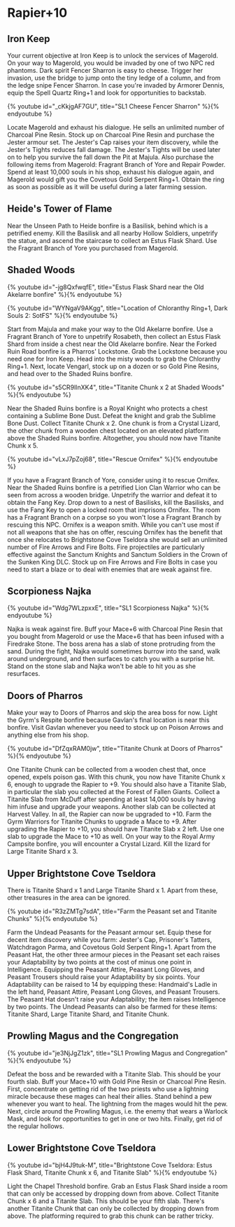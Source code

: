# Rapier+10

## Iron Keep

Your current objective at Iron Keep is to unlock the services of Magerold. On
your way to Magerold, you would be invaded by one of two NPC red phantoms. Dark
spirit Fencer Sharron is easy to cheese. Trigger her invasion, use the bridge to
jump onto the tiny ledge of a column, and from the ledge snipe Fencer Sharron.
In case you're invaded by Armorer Dennis, equip the Spell Quartz Ring+1 and look
for opportunities to backstab.

{% youtube id="_cKkjgAF7GU", title="SL1 Cheese Fencer Sharron" %}{% endyoutube %}

Locate Magerold and exhaust his dialogue. He sells an unlimited number of
Charcoal Pine Resin. Stock up on Charcoal Pine Resin and purchase the Jester
armour set. The Jester's Cap raises your item discovery, while the Jester's
Tights reduces fall damage. The Jester's Tights will be used later on to help
you survive the fall down the Pit at Majula. Also purchase the following items
from Magerold: Fragrant Branch of Yore and Repair Powder. Spend at least 10,000
souls in his shop, exhaust his dialogue again, and Magerold would gift you the
Covetous Gold Serpent Ring+1. Obtain the ring as soon as possible as it will be
useful during a later farming session.

## Heide's Tower of Flame

Near the Unseen Path to Heide bonfire is a Basilisk, behind which is a petrified
enemy. Kill the Basilisk and all nearby Hollow Soldiers, unpetrify the statue,
and ascend the staircase to collect an Estus Flask Shard. Use the Fragrant
Branch of Yore you purchased from Magerold.

## Shaded Woods

{% youtube id="-jg8QxfwqfE", title="Estus Flask Shard near the Old Akelarre bonfire" %}{% endyoutube %}

{% youtube id="WYNgaV9AKgg", title="Location of Chloranthy Ring+1, Dark Souls 2: SotFS" %}{% endyoutube %}

Start from Majula and make your way to the Old Akelarre bonfire. Use a Fragrant
Branch of Yore to unpetrify Rosabeth, then collect an Estus Flask Shard from
inside a chest near the Old Akelarre bonfire. Near the Forked Ruin Road bonfire
is a Pharros' Lockstone. Grab the Lockstone because you need one for Iron Keep.
Head into the misty woods to grab the Chloranthy Ring+1. Next, locate Vengarl,
stock up on a dozen or so Gold Pine Resins, and head over to the Shaded Ruins
bonfire.

{% youtube id="s5CR9IlnXK4", title="Titanite Chunk x 2 at Shaded Woods" %}{% endyoutube %}

Near the Shaded Ruins bonfire is a Royal Knight who protects a chest containing
a Sublime Bone Dust. Defeat the knight and grab the Sublime Bone Dust. Collect
Titanite Chunk x 2. One chunk is from a Crystal Lizard, the other chunk from a
wooden chest located on an elevated platform above the Shaded Ruins bonfire.
Altogether, you should now have Titanite Chunk x 5.

{% youtube id="vLxJ7pZoj68", title="Rescue Ornifex" %}{% endyoutube %}

If you have a Fragrant Branch of Yore, consider using it to rescue Ornifex. Near
the Shaded Ruins bonfire is a petrified Lion Clan Warrior who can be seen from
across a wooden bridge. Unpetrify the warrior and defeat it to obtain the Fang
Key. Drop down to a nest of Basilisks, kill the Basilisks, and use the Fang Key
to open a locked room that imprisons Ornifex. The room has a Fragrant Branch on
a corpse so you won't lose a Fragrant Branch by rescuing this NPC. Ornifex is a
weapon smith. While you can't use most if not all weapons that she has on offer,
rescuing Ornifex has the benefit that once she relocates to Brightstone Cove
Tseldora she would sell an unlimited number of Fire Arrows and Fire Bolts. Fire
projectiles are particularly effective against the Sanctum Knights and Sanctum
Soldiers in the Crown of the Sunken King DLC. Stock up on Fire Arrows and Fire
Bolts in case you need to start a blaze or to deal with enemies that are weak
against fire.

## Scorpioness Najka

{% youtube id="Wdg7WLzpxxE", title="SL1 Scorpioness Najka" %}{% endyoutube %}

Najka is weak against fire. Buff your Mace+6 with Charcoal Pine Resin that you
bought from Magerold or use the Mace+6 that has been infused with a Firedrake
Stone. The boss arena has a slab of stone protruding from the sand. During the
fight, Najka would sometimes burrow into the sand, walk around underground, and
then surfaces to catch you with a surprise hit. Stand on the stone slab and
Najka won't be able to hit you as she resurfaces.

## Doors of Pharros

Make your way to Doors of Pharros and skip the area boss for now. Light the
Gyrm's Respite bonfire because Gavlan's final location is near this bonfire.
Visit Gavlan whenever you need to stock up on Poison Arrows and anything else
from his shop.

{% youtube id="DfZqxRAM0jw", title="Titanite Chunk at Doors of Pharros" %}{% endyoutube %}

One Titanite Chunk can be collected from a wooden chest that, once opened,
expels poison gas. With this chunk, you now have Titanite Chunk x 6, enough to
upgrade the Rapier to +9. You should also have a Titanite Slab, in particular
the slab you collected at the Forest of Fallen Giants. Collect a Titanite Slab
from McDuff after spending at least 14,000 souls by having him infuse and
upgrade your weapons. Another slab can be collected at Harvest Valley. In all,
the Rapier can now be upgraded to +10. Farm the Gyrm Warriors for Titanite
Chunks to upgrade a Mace to +9. After upgrading the Rapier to +10, you should
have Titanite Slab x 2 left. Use one slab to upgrade the Mace to +10 as well. On
your way to the Royal Army Campsite bonfire, you will encounter a Crystal
Lizard. Kill the lizard for Large Titanite Shard x 3.

## Upper Brightstone Cove Tseldora

There is Titanite Shard x 1 and Large Titanite Shard x 1. Apart from these,
other treasures in the area can be ignored.

{% youtube id="R3zZMTg7sdA", title="Farm the Peasant set and Titanite Chunks" %}{% endyoutube %}

Farm the Undead Peasants for the Peasant armour set. Equip these for decent item
discovery while you farm: Jester's Cap, Prisoner's Tatters, Watchdragon Parma,
and Covetous Gold Serpent Ring+1. Apart from the Peasant Hat, the other three
armour pieces in the Peasant set each raises your Adaptability by two points at
the cost of minus one point in Intelligence. Equipping the Peasant Attire,
Peasant Long Gloves, and Peasant Trousers should raise your Adaptability by six
points. Your Adaptability can be raised to 14 by equipping these: Handmaid's
Ladle in the left hand, Peasant Attire, Peasant Long Gloves, and Peasant
Trousers. The Peasant Hat doesn't raise your Adaptability; the item raises
Intelligence by two points. The Undead Peasants can also be farmed for these
items: Titanite Shard, Large Titanite Shard, and Titanite Chunk.

## Prowling Magus and the Congregation

{% youtube id="je3NjJgZ1zk", title="SL1 Prowling Magus and Congregation" %}{% endyoutube %}

Defeat the boss and be rewarded with a Titanite Slab. This should be your fourth
slab. Buff your Mace+10 with Gold Pine Resin or Charcoal Pine Resin. First,
concentrate on getting rid of the two priests who use a lightning miracle
because these mages can heal their allies. Stand behind a pew whenever you want
to heal. The lightning from the mages would hit the pew. Next, circle around the
Prowling Magus, i.e. the enemy that wears a Warlock Mask, and look for
opportunities to get in one or two hits. Finally, get rid of the regular
hollows.

## Lower Brightstone Cove Tseldora

{% youtube id="bjH4J9tuk-M", title="Brightstone Cove Tseldora: Estus Flask Shard, Titanite Chunk x 6, and Titanite Slab" %}{% endyoutube %}

Light the Chapel Threshold bonfire. Grab an Estus Flask Shard inside a room that
can only be accessed by dropping down from above. Collect Titanite Chunk x 6 and
a Titanite Slab. This should be your fifth slab. There's another Titanite Chunk
that can only be collected by dropping down from above. The platforming required
to grab this chunk can be rather tricky.
